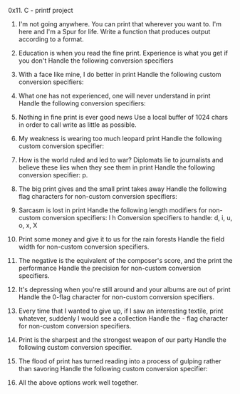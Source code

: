 0x11. C - printf project

1. I'm not going anywhere. You can print that wherever you want to. I'm here and I'm a Spur for life. Write a function that produces output according to a format.

2. Education is when you read the fine print. Experience is what you get if you don't Handle the following conversion specifiers

3. With a face like mine, I do better in print Handle the following custom conversion specifiers:

4. What one has not experienced, one will never understand in print Handle the following conversion specifiers:

5. Nothing in fine print is ever good news Use a local buffer of 1024 chars in order to call write as little as possible.

6. My weakness is wearing too much leopard print Handle the following custom conversion specifier:

7. How is the world ruled and led to war? Diplomats lie to journalists and believe these lies when they see them in print Handle the following conversion specifier: p.

8. The big print gives and the small print takes away Handle the following flag characters for non-custom conversion specifiers:

9. Sarcasm is lost in print Handle the following length modifiers for non-custom conversion specifiers: l h Conversion specifiers to handle: d, i, u, o, x, X

10. Print some money and give it to us for the rain forests Handle the field width for non-custom conversion specifiers.

11. The negative is the equivalent of the composer's score, and the print the performance Handle the precision for non-custom conversion specifiers.

12. It's depressing when you're still around and your albums are out of print Handle the 0-flag character for non-custom conversion specifiers.

13. Every time that I wanted to give up, if I saw an interesting textile, print whatever, suddenly I would see a collection Handle the - flag character for non-custom conversion specifiers.

14. Print is the sharpest and the strongest weapon of our party Handle the following custom conversion specifier.

15. The flood of print has turned reading into a process of gulping rather than savoring Handle the following custom conversion specifier:

16. All the above options work well together.
